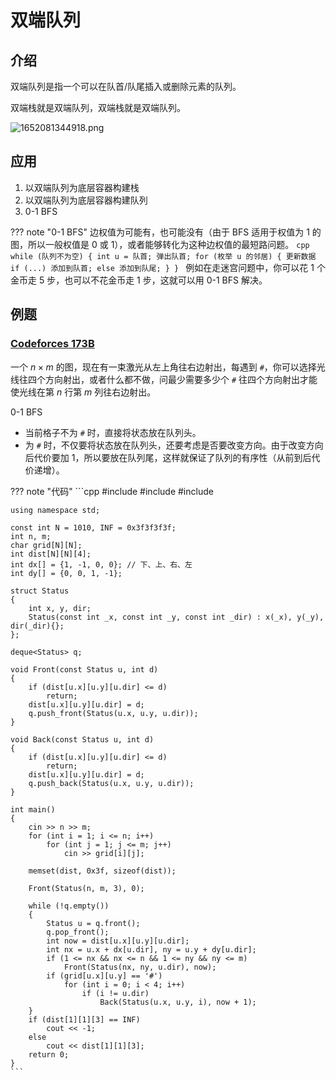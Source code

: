 # 双端队列

## 介绍
双端队列是指一个可以在队首/队尾插入或删除元素的队列。

双端栈就是双端队列，双端栈就是双端队列。

![1652081344918.png](https://pekingopera.ddns.net:81/i/2022/05/09/6278c2c6b0153.png)

## 应用
1. 以双端队列为底层容器构建栈
2. 以双端队列为底层容器构建队列
3. 0-1 BFS

??? note "0-1 BFS"
    边权值为可能有，也可能没有（由于 BFS 适用于权值为 1 的图，所以一般权值是 0 或 1），或者能够转化为这种边权值的最短路问题。
    ```cpp
    while (队列不为空) {
        int u = 队首;
        弹出队首;
        for (枚举 u 的邻居) {
            更新数据
            if (...)
                添加到队首;
            else
                添加到队尾;
      }
    }
    ```
    例如在走迷宫问题中，你可以花 1 个金币走 5 步，也可以不花金币走 1 步，这就可以用 0-1 BFS 解决。


## 例题
### [Codeforces 173B](http://codeforces.com/problemset/problem/173/B)

一个 $n \times m$ 的图，现在有一束激光从左上角往右边射出，每遇到 `#`，你可以选择光线往四个方向射出，或者什么都不做，问最少需要多少个 `#` 往四个方向射出才能使光线在第 $n$ 行第 $m$ 列往右边射出。

0-1 BFS

* 当前格子不为 `#` 时，直接将状态放在队列头。
* 为 `#` 时，不仅要将状态放在队列头，还要考虑是否要改变方向。由于改变方向后代价要加 1，所以要放在队列尾，这样就保证了队列的有序性（从前到后代价递增）。

??? note "代码"
    ```cpp
    #include <cstring>
    #include <deque>
    #include <iostream>

    using namespace std;

    const int N = 1010, INF = 0x3f3f3f3f;
    int n, m;
    char grid[N][N];
    int dist[N][N][4];
    int dx[] = {1, -1, 0, 0}; // 下、上、右、左
    int dy[] = {0, 0, 1, -1};

    struct Status
    {
        int x, y, dir;
        Status(const int _x, const int _y, const int _dir) : x(_x), y(_y), dir(_dir){};
    };

    deque<Status> q;

    void Front(const Status u, int d)
    {
        if (dist[u.x][u.y][u.dir] <= d)
            return;
        dist[u.x][u.y][u.dir] = d;
        q.push_front(Status(u.x, u.y, u.dir));
    }

    void Back(const Status u, int d)
    {
        if (dist[u.x][u.y][u.dir] <= d)
            return;
        dist[u.x][u.y][u.dir] = d;
        q.push_back(Status(u.x, u.y, u.dir));
    }

    int main()
    {
        cin >> n >> m;
        for (int i = 1; i <= n; i++)
            for (int j = 1; j <= m; j++)
                cin >> grid[i][j];

        memset(dist, 0x3f, sizeof(dist));

        Front(Status(n, m, 3), 0);

        while (!q.empty())
        {
            Status u = q.front();
            q.pop_front();
            int now = dist[u.x][u.y][u.dir];
            int nx = u.x + dx[u.dir], ny = u.y + dy[u.dir];
            if (1 <= nx && nx <= n && 1 <= ny && ny <= m)
                Front(Status(nx, ny, u.dir), now);
            if (grid[u.x][u.y] == '#')
                for (int i = 0; i < 4; i++)
                    if (i != u.dir)
                        Back(Status(u.x, u.y, i), now + 1);
        }
        if (dist[1][1][3] == INF)
            cout << -1;
        else
            cout << dist[1][1][3];
        return 0;
    }
    ```